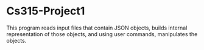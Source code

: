 # Cs315-Project1

This program reads input files that contain JSON objects, builds internal representation of those objects,
and using user commands, manipulates the objects.
